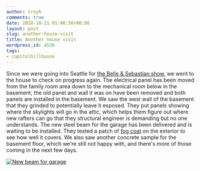 ```yaml
---
author: troyh
comments: true
date: 2010-10-21 01:00:58+00:00
layout: post
slug: another-house-visit
title: Another house visit
wordpress_id: 4536
tags:
- capitolhillhouse
---
```


Since we were going into Seattle for [the Belle & Sebastian show](http://troyandgay.com/blog/2010/10/20/belle-sebastian-at-benaroya-hall/), we went to the house to check on progress again. The electrical panel has been moved from the family room area down to the mechanical room below in the basement, the old panel and wall it was on have been removed and both panels are installed in the basement. We saw the west wall of the basement that they grinded to potentially leave it exposed. They put panels showing where the skylights will go in the attic, which helps them figure out where new rafters can go that they structural engineer is demanding but no one understands. The new steel beam for the garage has been delivered and is waiting to be installed. They tested a patch of [fog coat](http://www.fogcoat.com/) on the exterior to see how well it covers. We also saw another concrete sample for the basement floor, which we're still not happy with, and there's more of those coming in the next few days.

[![New beam for garage](http://farm2.static.flickr.com/1384/5101984053_a9912d209d.jpg)](http://www.flickr.com/photos/troyh/5101984053/)
